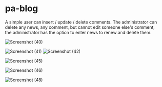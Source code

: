 # pa-blog
A simple user can insert / update / delete comments.
The administrator can delete any news, any comment, but cannot edit someone else's comment, the administrator has the option to enter news to renew and delete them.


![Screenshot (40)](https://user-images.githubusercontent.com/62449452/151660961-a8befd22-4591-4894-af49-686bebb793c8.png)

![Screenshot (41)](https://user-images.githubusercontent.com/62449452/151660965-9cd4c56a-ad62-41fe-aaf5-e1366ddeaf89.png)
![Screenshot (42)](https://user-images.githubusercontent.com/62449452/151660967-aeeff2f3-72fd-4354-ad5a-89bdb2843488.png)

![Screenshot (45)](https://user-images.githubusercontent.com/62449452/151660970-e467f4b9-5425-4495-ab27-f340da71621d.png)

![Screenshot (46)](https://user-images.githubusercontent.com/62449452/151660974-ca1f760c-b2f6-4ac7-b1b4-f5014afaf19e.png)

![Screenshot (48)](https://user-images.githubusercontent.com/62449452/151660979-7b88c6ba-bb10-416e-a681-4aa06cccda3e.png)

